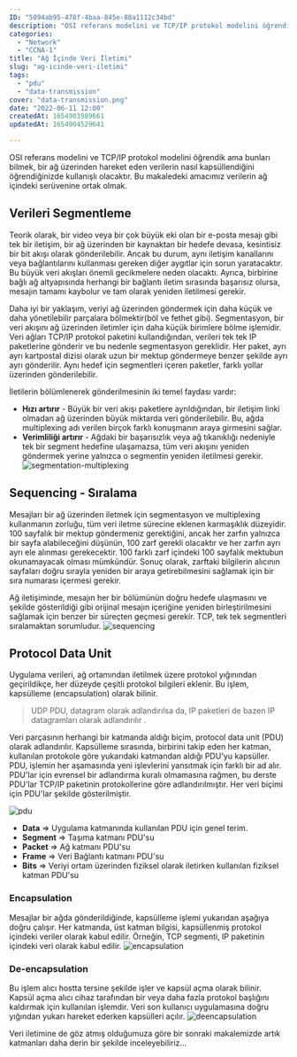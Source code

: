 ```yaml
---
ID: "5094ab95-478f-4baa-845e-88a1112c34bd"
description: "OSI referans modelini ve TCP/IP protokol modelini öğrendik ama bunları bilmek, bir ağ üzerinden hareket eden verilerin nasıl kapsüllendiğini öğrendiğinizde kullanışlı olacaktır. Bu makaledeki amacımız verilerin ağ içindeki serüvenine ortak olmak. "
categories:
  - "Network"
  - "CCNA-1"
title: "Ağ İçinde Veri İletimi"
slug: "ag-icinde-veri-iletimi"
tags:
  - "pdu"
  - "data-transmission"
cover: "data-transmission.png"
date: "2022-06-11 12:00"
createdAt: 1654903589661
updatedAt: 1654904529641

---
```

OSI referans modelini ve TCP/IP protokol modelini öğrendik ama bunları bilmek, bir ağ üzerinden hareket eden verilerin nasıl kapsüllendiğini öğrendiğinizde kullanışlı olacaktır. Bu makaledeki amacımız verilerin ağ içindeki serüvenine ortak olmak. 

## Verileri Segmentleme

Teorik olarak, bir video veya bir çok büyük eki olan bir e-posta mesajı gibi tek bir iletişim, bir ağ üzerinden bir kaynaktan bir hedefe devasa, kesintisiz bir bit akışı olarak gönderilebilir. Ancak bu durum, aynı iletişim kanallarını veya bağlantılarını kullanması gereken diğer aygıtlar için sorun yaratacaktır. Bu büyük veri akışları önemli gecikmelere neden olacaktı. Ayrıca, birbirine bağlı ağ altyapısında herhangi bir bağlantı iletim sırasında başarısız olursa, mesajın tamamı kaybolur ve tam olarak yeniden iletilmesi gerekir.

Daha iyi bir yaklaşım, veriyi ağ üzerinden göndermek için daha küçük ve daha yönetilebilir parçalara bölmektir(böl ve fethet gibi).  Segmentasyon, bir veri akışını ağ üzerinden iletimler için daha küçük birimlere bölme işlemidir. Veri ağları TCP/IP protokol paketini kullandığından, verileri tek tek IP paketlerine gönderir ve bu nedenle segmentasyon gereklidir. Her paket, ayrı ayrı kartpostal dizisi olarak uzun bir mektup göndermeye benzer şekilde ayrı ayrı gönderilir. Aynı hedef için segmentleri içeren paketler, farklı yollar üzerinden gönderilebilir.

İletilerin bölümlenerek gönderilmesinin iki temel faydası vardır:

-   **Hızı artırır**  - Büyük bir veri akışı paketlere ayrıldığından, bir iletişim linki olmadan ağ üzerinden büyük miktarda veri gönderilebilir. Bu, ağda multiplexing adı verilen birçok farklı konuşmanın araya girmesini sağlar.
-   **Verimliliği artırır**  - Ağdaki bir başarısızlık veya ağ tıkanıklığı nedeniyle tek bir segment hedefine ulaşamazsa, tüm veri akışını yeniden göndermek yerine yalnızca o segmentin yeniden iletilmesi gerekir.
![segmentation-multiplexing](https://skorskyfiles.blob.core.windows.net/$web/articles/veri-iletimi/Segmenting-Messages.gif)

## Sequencing - Sıralama
Mesajları bir ağ üzerinden iletmek için segmentasyon ve multiplexing kullanmanın zorluğu, tüm veri iletme sürecine eklenen karmaşıklık düzeyidir. 100 sayfalık bir mektup göndermeniz gerektiğini, ancak her zarfın yalnızca bir sayfa alabileceğini düşünün, 100 zarf gerekli olacaktır ve her zarfın ayrı ayrı ele alınması gerekecektir. 100 farklı zarf içindeki 100 sayfalık mektubun okunamayacak olması mümkündür. Sonuç olarak, zarftaki bilgilerin alıcının sayfaları doğru sırayla yeniden bir araya getirebilmesini sağlamak için bir sıra numarası içermesi gerekir.

Ağ iletişiminde, mesajın her bir bölümünün doğru hedefe ulaşmasını ve şekilde gösterildiği gibi orijinal mesajın içeriğine yeniden birleştirilmesini sağlamak için benzer bir süreçten geçmesi gerekir. TCP, tek tek segmentleri sıralamaktan sorumludur.
![sequencing](https://skorskyfiles.blob.core.windows.net/$web/articles/veri-iletimi/sequencing.png)

## Protocol Data Unit
Uygulama verileri, ağ ortamından iletilmek üzere protokol yığınından geçirildikçe, her düzeyde çeşitli protokol bilgileri eklenir. Bu işlem, kapsülleme (encapsulation) olarak bilinir.

> UDP PDU, datagram olarak adlandırılsa da, IP paketleri de bazen IP datagramları olarak adlandırılır .

Veri parçasının herhangi bir katmanda aldığı biçim, protocol data unit (PDU) olarak adlandırılır. Kapsülleme sırasında, birbirini takip eden her katman, kullanılan protokole göre yukarıdaki katmandan aldığı PDU'yu kapsüller. PDU, işlemin her aşamasında yeni işlevlerini yansıtmak için farklı bir ad alır. PDU'lar için evrensel bir adlandırma kuralı olmamasına rağmen, bu derste PDU'lar TCP/IP paketinin protokollerine göre adlandırılmıştır. Her veri biçimi için PDU'lar şekilde gösterilmiştir.

![pdu](https://skorskyfiles.blob.core.windows.net/$web/articles/veri-iletimi/pdu.png)

- **Data** ⇒ Uygulama katmanında kullanılan PDU için genel terim.
- **Segment** ⇒ Taşıma katmanı PDU'su
- **Packet** ⇒ Ağ katmanı PDU'su
- **Frame** ⇒ Veri Bağlantı katmanı PDU'su
- **Bits** ⇒ Veriyi ortam üzerinden fiziksel olarak iletirken kullanılan fiziksel katman PDU'su


### Encapsulation
Mesajlar bir ağda gönderildiğinde, kapsülleme işlemi yukarıdan aşağıya doğru çalışır. Her katmanda, üst katman bilgisi, kapsüllenmiş protokol içindeki veriler olarak kabul edilir. Örneğin, TCP segmenti, IP paketinin içindeki veri olarak kabul edilir.
![encapsulation](https://skorskyfiles.blob.core.windows.net/$web/articles/veri-iletimi/Encapsulation-Example.gif)

### De-encapsulation
Bu işlem alıcı hostta tersine şekilde işler ve kapsül açma olarak bilinir. Kapsül açma alıcı cihaz tarafından bir veya daha fazla protokol başlığını kaldırmak için kullanılan işlemdir. Veri son kullanıcı uygulamasına doğru yığından yukarı hareket ederken kapsülleri açılır.
![deencapsulation](https://skorskyfiles.blob.core.windows.net/$web/articles/veri-iletimi/De-encapsulation-Example.gif)

Veri iletimine de göz atmış olduğumuza göre bir sonraki makalemizde artık katmanları daha derin bir şekilde inceleyebiliriz...


